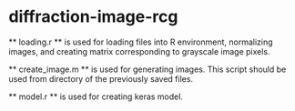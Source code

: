 # diffraction-image-rcg

** loading.r ** is used for loading files into R environment, normalizing images, and creating matrix corresponding to grayscale image pixels.  

** create_image.m ** is used for generating images. This script should be used from directory of the previously saved files.

** model.r ** is used for creating keras model.
